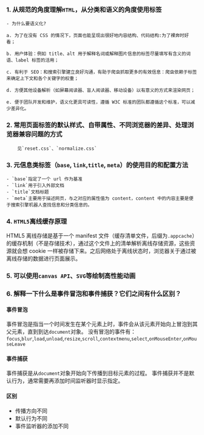 ### 1. 从规范的角度理解`HTML`，从分类和语义的角度使用标签

    - 为什么要语义化?

    a. 为了在没有 CSS 的情况下，页面也能呈现出很好地内容结构、代码结构:为了裸奔时好看；

    b. 用户体验：例如 title、alt 用于解释名词或解释图片信息的标签尽量填写有含义的词语、label 标签的活用；

    c. 有利于 SEO：和搜索引擎建立良好沟通，有助于爬虫抓取更多的有效信息：爬虫依赖于标签来确定上下文和各个关键字的权重；

    d. 方便其他设备解析（如屏幕阅读器、盲人阅读器、移动设备）以有意义的方式来渲染网页；

    e. 便于团队开发和维护，语义化更具可读性，遵循 W3C 标准的团队都遵循这个标准，可以减少差异化。

### 2. 常用页面标签的默认样式、自带属性、不同浏览器的差异、处理浏览器兼容问题的方式

		见`reset.css`、`normalize.css`
### 3. 元信息类标签（`base`, `link`,`title`, `meta`）的使用目的和配置方法

    - `base`指定了一个 url 作为基准
    - `link`用于引入外部文档
    - `title`文档标题
    - `meta`主要用于描述网页，与之对应的属性值为 content，content 中的内容主要是便于搜索引擎机器人查找信息和分类信息的。

### 4. `HTML5`离线缓存原理
   HTML5 离线存储是基于一个 manifest 文件（缓存清单文件，后缀为`.appcache`）的缓存机制（不是存储技术），通过这个文件上的清单解析离线存储资源，这些资源就会想 cookie 一样被存储下来。之后网络处于离线状态时，浏览器关于通过被离线存储的数据进行页面展示。

### 5. 可以使用`canvas API`、`SVG`等绘制高性能动画

### 6. 解释一下什么是事件冒泡和事件捕获？它们之间有什么区别？

#### 事件冒泡
事件冒泡是指当一个时间发生在某个元素上时，事件会从该元素开始向上冒泡到其父元素，直到到达`document`对象。
没有冒泡的事件有：`focus`,`blur`,`load`,`unload`,`resize`,`scroll`,`contextmenu`,`select`,`onMouseEnter`,`onMouseLeave`

#### 事件捕获
事件捕获是从`document`对象开始向下传播到目标元素的过程。
事件捕获并不是默认行为，通常需要再添加时间监听器时显示指定。

#### 区别
- 传播方向不同
- 默认行为不同
- 事件监听器的添加不同